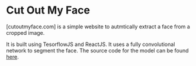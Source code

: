 # Cut Out My Face
[cutoutmyface.com] is a simple website to autmtically extract a face from a cropped image. 

It is built using TesorflowJS and ReactJS. It uses a fully convolutional network to segment the face. The source code for the model can be found [here](https://github.com/aaronphilip/Image-Segmentation-On-Faces).
